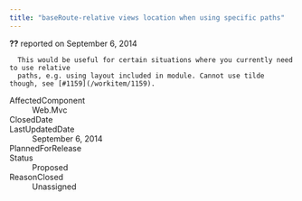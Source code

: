```yaml
---
title: "baseRoute-relative views location when using specific paths"
---
```

<div class="issue-report">
   <div class="issue-header"><b>??</b> reported on 
      <time datetime="2014-09-06T14:47:05.357-07:00">September 6, 2014</time>
   </div>
   <div class="issue-message" markdown="1">
      
      This would be useful for certain situations where you currently need to use relative
      paths, e.g. using layout included in module. Cannot use tilde though, see [#1159](/workitem/1159).
      
      
   </div>
   <div class="issue-footer">
      <dl>
         <dt>AffectedComponent</dt>
         <dd>Web.Mvc</dd>
         <dt>ClosedDate</dt>
         <dd></dd>
         <dt>LastUpdatedDate</dt>
         <dd>
            <time datetime="2014-09-06T14:47:05.357-07:00">September 6, 2014</time>
         </dd>
         <dt>PlannedForRelease</dt>
         <dd></dd>
         <dt>Status</dt>
         <dd>Proposed</dd>
         <dt>ReasonClosed</dt>
         <dd>Unassigned</dd>
      </dl>
   </div>
</div>